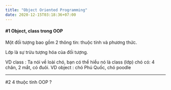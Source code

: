 ```yaml
---
title: "Object Oriented Programming"
date: 2020-12-15T03:18:36+07:00
---
```


#### #1 Object, class trong OOP

Một đối tượng bao gồm 2 thông tin: thuộc tính và phương thức.

Lớp là sự trừu tượng hóa của đối tượng.

VD class : Ta nói về loài chó, bạn có thể hiểu nó là class (lớp) chó có: 4 chân, 2 mắt, có đuôi.
VD object : chó Phú Quốc, chó poodle

---

#2 4 thuộc tính OOP ?
